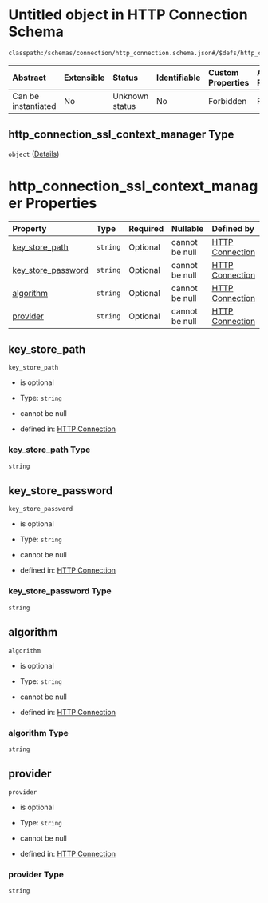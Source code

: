# Untitled object in HTTP Connection Schema

```txt
classpath:/schemas/connection/http_connection.schema.json#/$defs/http_connection_ssl_context_manager
```



| Abstract            | Extensible | Status         | Identifiable | Custom Properties | Additional Properties | Access Restrictions | Defined In                                                                                                |
| :------------------ | :--------- | :------------- | :----------- | :---------------- | :-------------------- | :------------------ | :-------------------------------------------------------------------------------------------------------- |
| Can be instantiated | No         | Unknown status | No           | Forbidden         | Forbidden             | none                | [http\_connection.schema.json\*](../../out/connection/http_connection.schema.json "open original schema") |

## http\_connection\_ssl\_context\_manager Type

`object` ([Details](http_connection-defs-http_connection_ssl_context_manager.md))

# http\_connection\_ssl\_context\_manager Properties

| Property                                    | Type     | Required | Nullable       | Defined by                                                                                                                                                                                                                                        |
| :------------------------------------------ | :------- | :------- | :------------- | :------------------------------------------------------------------------------------------------------------------------------------------------------------------------------------------------------------------------------------------------ |
| [key\_store\_path](#key_store_path)         | `string` | Optional | cannot be null | [HTTP Connection](http_connection-defs-http_connection_ssl_context_manager-properties-key_store_path.md "classpath:/schemas/connection/http_connection.schema.json#/$defs/http_connection_ssl_context_manager/properties/key_store_path")         |
| [key\_store\_password](#key_store_password) | `string` | Optional | cannot be null | [HTTP Connection](http_connection-defs-http_connection_ssl_context_manager-properties-key_store_password.md "classpath:/schemas/connection/http_connection.schema.json#/$defs/http_connection_ssl_context_manager/properties/key_store_password") |
| [algorithm](#algorithm)                     | `string` | Optional | cannot be null | [HTTP Connection](http_connection-defs-http_connection_ssl_context_manager-properties-algorithm.md "classpath:/schemas/connection/http_connection.schema.json#/$defs/http_connection_ssl_context_manager/properties/algorithm")                   |
| [provider](#provider)                       | `string` | Optional | cannot be null | [HTTP Connection](http_connection-defs-http_connection_ssl_context_manager-properties-provider.md "classpath:/schemas/connection/http_connection.schema.json#/$defs/http_connection_ssl_context_manager/properties/provider")                     |

## key\_store\_path



`key_store_path`

*   is optional

*   Type: `string`

*   cannot be null

*   defined in: [HTTP Connection](http_connection-defs-http_connection_ssl_context_manager-properties-key_store_path.md "classpath:/schemas/connection/http_connection.schema.json#/$defs/http_connection_ssl_context_manager/properties/key_store_path")

### key\_store\_path Type

`string`

## key\_store\_password



`key_store_password`

*   is optional

*   Type: `string`

*   cannot be null

*   defined in: [HTTP Connection](http_connection-defs-http_connection_ssl_context_manager-properties-key_store_password.md "classpath:/schemas/connection/http_connection.schema.json#/$defs/http_connection_ssl_context_manager/properties/key_store_password")

### key\_store\_password Type

`string`

## algorithm



`algorithm`

*   is optional

*   Type: `string`

*   cannot be null

*   defined in: [HTTP Connection](http_connection-defs-http_connection_ssl_context_manager-properties-algorithm.md "classpath:/schemas/connection/http_connection.schema.json#/$defs/http_connection_ssl_context_manager/properties/algorithm")

### algorithm Type

`string`

## provider



`provider`

*   is optional

*   Type: `string`

*   cannot be null

*   defined in: [HTTP Connection](http_connection-defs-http_connection_ssl_context_manager-properties-provider.md "classpath:/schemas/connection/http_connection.schema.json#/$defs/http_connection_ssl_context_manager/properties/provider")

### provider Type

`string`
